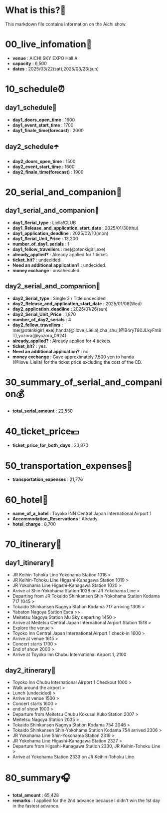 # What is this?👀
<p>This markdown file contains information on the Aichi show.</p>

# 00_live_infomation📅

- **venue** : AICHI SKY EXPO Hall A
- **capacity** : 6,500
- **dates** : 2025/03/22(sat),2025/03/23(sun)

# 10_schedule⏰

## day1_schedule🥁

- **day1_doors_open_time** : 1600
- **day1_event_start_time** : 1700
- **day1_finale_time(forecast)** : 2000

## day2_schedule☂️

- **day2_doors_open_time** : 1500
- **day2_event_start_time** : 1600
- **day2_finale_time(forecast)** : 1900

# 20_serial_and_companion📃

## day1_serial_and_companion🔖

- **day1_Serial_type** : Liella!CLUB
- **day1_Release_and_application_start_date** : 2025/01/30(thu)
- **day1_application_deadline** : 2025/02/10(mon)
- **day1_Serial_Unit_Price** : 13,200
- **number_of_day1_serials** : 1
- **day1_fellow_travellers** : me(@otenkigirl_exe)
- **already_applied?** : Already applied for 1 ticket.
- **ticket_hit?** : undecided.
- **Need an additional application?** : undecided.
- **money exchange** : unscheduled.

## day2_serial_and_companion📰

- **day2_Serial_type** : Single 3 / Title undecided
- **day2_Release_and_application_start_date** : 2025/01/08(Wed)
- **day2_application_deadline** : 2025/01/26(sun)
- **day2_Serial_Unit_Price** : 1,870
- **number_of_day2_serials** : 4
- **day2_fellow_travellers** : me(@otenkigirl_exe),handa(@Ilove_Liella),cha_shu_(@B4ryT80JLkyFm8T),yozora(@yozora_0924)
- **already_applied?** : Already applied for 4 tickets.
- **ticket_hit?** : yes.
- **Need an additional application?** : no.
- **money exchange** : Gave approximately 7,500 yen to handa (@Ilove_Liella) for the ticket price excluding the cost of the CD.

# 30_summary_of_serial_and_companion💰

- **total_serial_amount** : 22,550

# 40_ticket_price💴

- **ticket_price_for_both_days** : 23,870

# 50_transportation_expenses🚅

- **transportation_expenses** : 21,776

# 60_hotel🏨

- **name_of_a_hotel** : Toyoko INN Central Japan International Airport 1 
- **Accommodation_Reservations** : Already.
- **hotel_charge** : 8,700

# 70_itinerary🛴

## day1_itinerary🚀

- JR Keihin Tohoku Line Yokohama Station 1016 >
- JR Keihin-Tohoku Line Higashi-Kanagawa Station 1019 >
- JR Yokohama Line Higashi-Kanagawa Station 1020 >
- Arrive at Shin-Yokohama Station 1028 on JR Yokohama Line >
- Departing from JR Tokaido Shinkansen Shin-Yokohama Station Kodama 717 1045 >
- Tokaido Shinkansen Nagoya Station Kodama 717 arriving 1306 >
- Yabaton Nagoya Station Esca >>
- Meitetsu Nagoya Station Mu Sky departing 1450 >
- Arrive at Meitetsu Central Japan International Airport Station 1518 >
- Explore the venue >
- Toyoko Inn Central Japan International Airport 1 check-in 1600 >
- Arrive at venue 1615 >
- Concert starts 1700 >
- End of show 2000 >
- Arrive at Toyoko Inn Chubu International Airport 1, 2100

## day2_itinerary🚢

- Toyoko Inn Chubu International Airport 1 Checkout 1000 >
- Walk around the airport >
- Lunch (undecided) >
- Arrive at venue 1500 >
- Concert starts 1600 >
- end of show 1900 >
- Departure from Meitetsu Chubu Kokusai Kuko Station 2007 >
- Meitetsu Nagoya Station 2035 >
- Tokaido Shinkansen Nagoya Station Kodama 754 2046 >
- Tokaido Shinkansen Shin-Yokohama Station Kodama 754 arrived 2306 >
- JR Yokohama Line Shin-Yokohama Station 2319 >
- JR Yokohama Line Higashi-Kanagawa Station 2327 >
- Departure from Higashi-Kanagawa Station 2330, JR Keihin-Tohoku Line >
- Arrive at Yokohama Station 2333 on JR Keihin-Tohoku Line

# 80_summary🎧

- **total_amount** : 65,428
- **remarks** : I applied for the 2nd advance because I didn't win the 1st day in the fastest advance.
